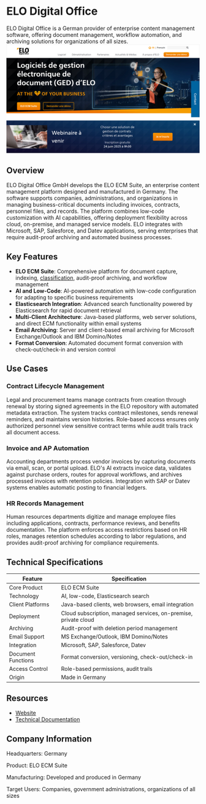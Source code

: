 
# ELO Digital Office

ELO Digital Office is a German provider of enterprise content management software, offering document management, workflow automation, and archiving solutions for organizations of all sizes.
![ELO Digital Office](./assets/elo-digital.png)

## Overview

ELO Digital Office GmbH develops the ELO ECM Suite, an enterprise content management platform designed and manufactured in Germany. The software supports companies, administrations, and organizations in managing business-critical documents including invoices, contracts, personnel files, and records. The platform combines low-code customization with AI capabilities, offering deployment flexibility across cloud, on-premise, and managed service models. ELO integrates with Microsoft, SAP, Salesforce, and Datev applications, serving enterprises that require audit-proof archiving and automated business processes.

## Key Features

- **ELO ECM Suite**: Comprehensive platform for document capture, indexing, [classification](../../capabilities/classification/index.md), audit-proof archiving, and workflow management
- **AI and Low-Code**: AI-powered automation with low-code configuration for adapting to specific business requirements
- **Elasticsearch Integration**: Advanced search functionality powered by Elasticsearch for rapid document retrieval
- **Multi-Client Architecture**: Java-based platforms, web server solutions, and direct ECM functionality within email systems
- **Email Archiving**: Server and client-based email archiving for Microsoft Exchange/Outlook and IBM Domino/Notes
- **Format Conversion**: Automated document format conversion with check-out/check-in and version control

## Use Cases

### Contract Lifecycle Management

Legal and procurement teams manage contracts from creation through renewal by storing signed agreements in the ELO repository with automated metadata extraction. The system tracks contract milestones, sends renewal reminders, and maintains version histories. Role-based access ensures only authorized personnel view sensitive contract terms while audit trails track all document access.

### Invoice and AP Automation

Accounting departments process vendor invoices by capturing documents via email, scan, or portal upload. ELO's AI extracts invoice data, validates against purchase orders, routes for approval workflows, and archives processed invoices with retention policies. Integration with SAP or Datev systems enables automatic posting to financial ledgers.

### HR Records Management

Human resources departments digitize and manage employee files including applications, contracts, performance reviews, and benefits documentation. The platform enforces access restrictions based on HR roles, manages retention schedules according to labor regulations, and provides audit-proof archiving for compliance requirements.

## Technical Specifications

| Feature | Specification |
|---------|---------------|
| Core Product | ELO ECM Suite |
| Technology | AI, low-code, Elasticsearch search |
| Client Platforms | Java-based clients, web browsers, email integration |
| Deployment | Cloud subscription, managed services, on-premise, private cloud |
| Archiving | Audit-proof with deletion period management |
| Email Support | MS Exchange/Outlook, IBM Domino/Notes |
| Integration | Microsoft, SAP, Salesforce, Datev |
| Document Functions | Format conversion, versioning, check-out/check-in |
| Access Control | Role-based permissions, audit trails |
| Origin | Made in Germany |

## Resources

- [Website](https://www.elo-digital.fr)
- [Technical Documentation](https://www.elo.com/en-us/software/elo-ecm-suite/technology-clients.html)

## Company Information

Headquarters: Germany

Product: ELO ECM Suite

Manufacturing: Developed and produced in Germany

Target Users: Companies, government administrations, organizations of all sizes
